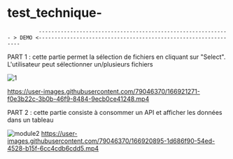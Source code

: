 # test_technique-


              ------------------------------------------------------------- > DEMO <---------------------------------------------------------------- 


PART 1 : 
cette partie permet la sélection de fichiers en cliquant sur "Select". L'utilisateur peut sélectionner un/plusieurs fichiers

![1](https://user-images.githubusercontent.com/79046370/166921876-59941021-2ecb-4f7b-8df5-e2c54066d31f.PNG)
 

https://user-images.githubusercontent.com/79046370/166921271-f0e3b22c-3b0b-46f9-8484-9ecb0ce41248.mp4







PART 2 : 
cette partie consiste à consommer un API et afficher les données dans un tableau


![module2](https://user-images.githubusercontent.com/79046370/166921962-c36c8aae-0702-42b8-ae3b-a60b0efefab2.PNG) https://user-images.githubusercontent.com/79046370/166920895-1d686f90-54ed-4528-b15f-6cc4cdb6cdd5.mp4




